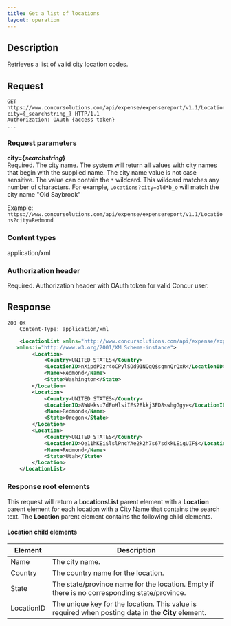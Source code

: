 ```yaml
---
title: Get a list of locations
layout: operation
---
```


## Description
Retrieves a list of valid city location codes.

## Request
```
GET https://www.concursolutions.com/api/expense/expensereport/v1.1/Locations?city={_searchstring_} HTTP/1.1
Authorization: OAuth {access token}
...
```

### Request parameters
**city={_searchstring_}**  
Required. The city name. The system will return all values with city names that begin with the supplied name. The city name value is not case sensitive. The value can contain the `*` wildcard. This wildcard matches any number of characters. For example, `Locations?city=old*b_o` will match the city name "Old Saybrook"

Example:  
`https://www.concursolutions.com/api/expense/expensereport/v1.1/Locations?city=Redmond`

### Content types
application/xml

### Authorization header
Required. Authorization header with OAuth token for valid Concur user.

## Response

```
200 OK
    Content-Type: application/xml
```
```XML
    <LocationList xmlns="http://www.concursolutions.com/api/expense/expensereport/2011/03"    
   xmlns:i="http://www.w3.org/2001/XMLSchema-instance">
        <Location>
            <Country>UNITED STATES</Country>
            <LocationID>nXipdPDzr4oCPylSOd91NQqQ$sqmnQrQxR</LocationID>
            <Name>Redmond</Name>
            <State>Washington</State>
        </Location>
        <Location>
            <Country>UNITED STATES</Country>
            <LocationID>8WWeksu7dEoHlsiIE$28kkj3ED8swhgGgye</LocationID>
            <Name>Redmond</Name>
            <State>Oregon</State>
        </Location>
        <Location>
            <Country>UNITED STATES</Country>
            <LocationID>Oe11hKEi$lslPncYAe2k2h7s67sdkkLEigUIF$</LocationID>
            <Name>Redmond</Name>
            <State>Utah</State>
        </Location>
    </LocationList>
 ```

### Response root elements
This request will return a **LocationsList** parent element with a **Location** parent element for each location with a City Name that contains the search text. The **Location** parent element contains the following child elements.

#### Location child elements

|  Element |  Description |
| -------- | ------------ |
|  Name |  The city name. |
|  Country |  The country name for the location. |
|  State |  The state/province name for the location. Empty if there is no corresponding state/province. |
|  LocationID |  The unique key for the location. This value is required when posting data in the **City** element. |



